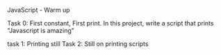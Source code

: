 JavaScript - Warm up

Task 0: First constant, First print. In this project, write a script that prints "Javascript is amazing"

task 1: Printing still
Task 2: Still on printing scripts
